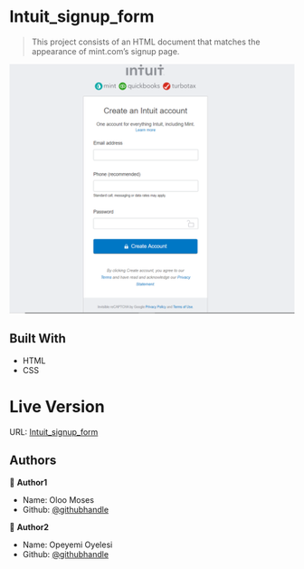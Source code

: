 # Intuit_signup_form

> This project consists of an HTML document that matches the appearance of mint.com’s signup page.

![screenshot](app_screenshot.PNG)



## Built With

- HTML
- CSS

# Live Version
URL: [Intuit_signup_form](https://adedayoopeyemi.github.io/Intuit_signup_form/)


## Authors

👤 **Author1**

- Name: Oloo Moses
- Github: [@githubhandle](https://github.com/oloomoses)


👤 **Author2**

- Name: Opeyemi Oyelesi 
- Github: [@githubhandle](https://github.com/AdedayoOpeyemi)


